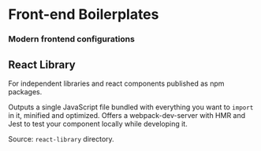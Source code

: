 # Front-end Boilerplates
### Modern frontend configurations

## React Library
For independent libraries and react components published as npm packages.

Outputs a single JavaScript file bundled with everything you want to `import` in it, minified and optimized.
Offers a webpack-dev-server with HMR and Jest to test your component locally while developing it.

Source: `react-library` directory.
